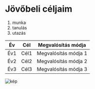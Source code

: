 # Jövőbeli céljaim

1. munka
2. tanulás
3. utazás

| Év                  | Cél           | Megvalósítás módja   |
|---------------------|---------------|----------------------|
| Év1                 | Cél1          | Megvalósítás módja 1 |
| Év2                 | Cél2          | Megvalósítás módja 2 |
| Év3                 | Cél3          | Megvalósítás módja 3 |

![kép](https://yt3.googleusercontent.com/ytc/AIdro_kCn99BLqdtWswDzNOrgjYMSdks4cXlFwgOWI8LSbrORy0=s900-c-k-c0x00ffffff-no-rj)